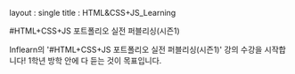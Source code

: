 layout : single
title : HTML&CSS+JS_Learning

#HTML+CSS+JS 포트폴리오 실전 퍼블리싱(시즌1)

Inflearn의 '#HTML+CSS+JS 포트폴리오 실전 퍼블리싱(시즌1)' 강의 수강을 시작합니다!
1학년 방학 안에 다 듣는 것이 목표입니다.
 
